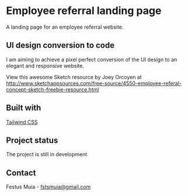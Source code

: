 # Employee referral landing page

A landing page for an employee referral website.

## UI design conversion to code

I am aiming to achieve a pixel perfect conversion of the UI design to an elegant and responsive website.

View this awesome Sketch resource by Joey Orcoyen at http://www.sketchappsources.com/free-source/4550-employee-referal-concept-sketch-freebie-resource.html

## Built with
[Tailwind CSS](https://tailwindcss.com)

## Project status

The project is still in development

## Contact

Festus Muia - fstsmuia@gmail.com
